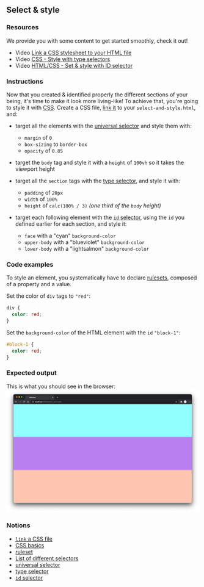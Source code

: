 ## Select & style

### Resources

We provide you with some content to get started smoothly, check it out!
- Video [Link a CSS stylesheet to your HTML file](https://www.youtube.com/watch?v=e7G-KhaqTjs&list=PLHyAJ_GrRtf979iZZ1N3qYMfsPj9PCCrF&index=3)
- Video [CSS - Style with type selectors](https://www.youtube.com/watch?v=q0ur7YWBzhs&list=PLHyAJ_GrRtf979iZZ1N3qYMfsPj9PCCrF&index=4)
- Video [HTML/CSS - Set & style with ID selector](https://www.youtube.com/watch?v=3b3MiY-MR-Y&list=PLHyAJ_GrRtf979iZZ1N3qYMfsPj9PCCrF&index=5)

### Instructions

Now that you created & identified properly the different sections of your being,
it's time to make it look more living-like! To achieve that, you're going to
style it with [CSS][0]. Create a CSS file, [link it][1] to your
`select-and-style.html`, and:

- target all the elements with the [universal selector][2] and style them with:

  - `margin` of `0`
  - `box-sizing` to `border-box`
  - `opacity` of `0.85`

- target the `body` tag and style it with a `height` of `100vh` so it takes the
  viewport height

- target all the `section` tags with the [type selector][3], and style it with:

  - `padding` of `20px`
  - `width` of `100%`
  - `height` of `calc(100% / 3)` _(one third of the `body` height)_

- target each following element with the [`id` selector][4], using the `id` you
  defined earlier for each section, and style it:
  - `face` with a "cyan" `background-color`
  - `upper-body` with a "blueviolet" `background-color`
  - `lower-body` with a "lightsalmon" `background-color`

### Code examples

To style an element, you systematically have to declare [rulesets][5], composed of a property and a value.

Set the color of `div` tags to `"red"`:

```css
div {
  color: red;
}
```

Set the `background-color` of the HTML element with the `id` `"block-1"`:

```css
#block-1 {
  color: red;
}
```

### Expected output

This is what you should see in the browser: ![screenshot][8]

### Notions

- [`link` a CSS file][1]
- [CSS basics][7]
- [ruleset][5]
- [List of different selectors][6]
- [universal selector][2]
- [type selector][3]
- [`id` selector][4]

[0]: https://developer.mozilla.org/en-US/docs/Web/CSS
[1]: https://developer.mozilla.org/en-US/docs/Web/HTML/Element/link#including_a_stylesheet
[2]: https://developer.mozilla.org/en-US/docs/Web/CSS/Universal_selectors
[3]: https://developer.mozilla.org/en-US/docs/Web/CSS/Type_selectors
[4]: https://developer.mozilla.org/en-US/docs/Web/CSS/ID_selectors
[5]: https://developer.mozilla.org/en-US/docs/Learn/Getting_started_with_the_web/CSS_basics#anatomy_of_a_css_ruleset
[6]: https://developer.mozilla.org/en-US/docs/Learn/Getting_started_with_the_web/CSS_basics#different_types_of_selectors
[7]: https://developer.mozilla.org/en-US/docs/Learn/Getting_started_with_the_web/CSS_basics
[8]: https://github.com/01-edu/public/blob/master/subjects/select-and-style/select-and-style.png?raw=true
